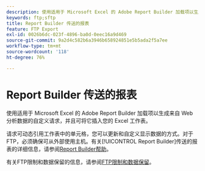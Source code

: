 ```yaml
---
description: 使用适用于 Microsoft Excel 的 Adobe Report Builder 加载项以生成来自 Web 分析数据的自定义请求，并且可将它插入您的 Excel 工作表。
keywords: ftp;sftp
title: Report Builder 传送的报表
feature: FTP Export
exl-id: 0026b6dc-023f-4896-ba0d-0eec16a9d469
source-git-commit: 9a2d4c582b6a3946b658924851e5b5ada2f5a7ee
workflow-type: tm+mt
source-wordcount: '118'
ht-degree: 76%

---
```


# Report Builder 传送的报表

使用适用于 Microsoft Excel 的 Adobe Report Builder 加载项以生成来自 Web 分析数据的自定义请求，并且可将它插入您的 Excel 工作表。

请求可动态引用工作表中的单元格，您可以更新和自定义显示数据的方式。对于 FTP，必须确保可从外部使用主机。有关[!UICONTROL Report Builder]传送的报表的详细信息，请参阅[Report Builder帮助](https://experienceleague.adobe.com/zh-hans/docs/analytics/analyze/report-builder/rb-overview)。

有关FTP限制和数据保留的信息，请参阅[FTP限制和数据保留](/help/export/ftp-and-sftp/ftp-limits.md)。
